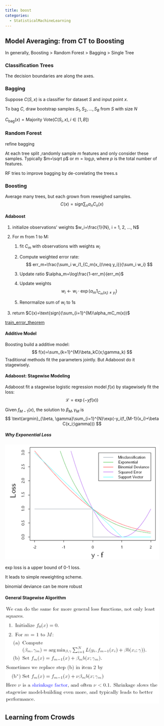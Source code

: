 ```yaml
---
title: boost
categories:
  - StatisticalMachineLearning
---
```


## Model Averaging: from CT to Boosting

In generally, Boosting > Random Forest > Bagging > Single Tree

### Classification Trees

The decision boundaries are along the axes.

### Bagging

Suppose $C(S, x)$ is a classifier for dataset $S$ and input point $x$.

To bag $C$, draw bootstrap samples $S_1, S_2, ..., S_B$ from $S$ with size $N$

$C_{\text{bag}}(x)=\text{Majority Vote}(C(S_i, x), i \in [1, B])$

### Random Forest

refine bagging

At each tree split ,randomly sample $m$ features and only consider these samples. Typically $m=\sqrt p$ or $m=\log p$, where $p$ is the total number of features.

RF tries to improve bagging by de-corelating the trees.s

### Boosting

Average many trees, but each grown from reweighed samples.
$$
C(x)=\text{sign}\sum_{n}\alpha_nC_n(x)
$$

#### Adaboost

1.  initialize observations' weights $w_i=\frac{1}{N}, i = 1, 2, ..., N$

2.  For m from 1 to M:

    1.  fit $C_m$ with observations with weights $w_i$

    2.  Compute weighted error rate:
        $$
        err_m=\frac{\sum_i w_i1_{C_m(x_i)\neq y_i}}{\sum_i w_i}
        $$



    3.  Update ratio $\alpha_m=\log\frac{1-err_m}{err_m}$
    
    4.  Update weights
        $$
        w_i \leftarrow w_i \cdot \exp(\alpha_m1_{C_m(x_i)\neq y_i})
        $$


    5.  Renormalize sum of $w_i$ to 1s

3.  return $C(x)=\text{sign}(\sum_{i=1}^{M}\alpha_mC_m(x))$

[train_error_theorem](train_error_theorem.pdf)

#### Additive Model

Boosting build a additive model:
$$
f(x)=\sum_{k=1}^{M}\beta_kC(x;\gamma_k)
$$
Traditional methods fit the parameters jointly. But Adaboost do it stagewisely.

#### Adaboost: Stagewise Modeling

Adaboost fit a stagewise logistic regression model $f(x)$ by stagewisely fit the loss:
$$
\mathcal{L}=\exp(-yf(x))
$$


Given $f_{M-1}(x)$, the solution to $\beta_M, \gamma_M$ is 
$$
\text{argmin}_{\beta, \gamma}\sum_{i=1}^{N}\exp(-y_i(f_{M-1}(x_i)+\beta C(x_i;\gamma)))
$$

##### Why Exponential Loss

![image-20190419140355191](boost/image-20190419140355191.png)

exp loss is a upper bound of 0-1 loss.

It leads to simple reweighting scheme.

binomial deviance can be more robust

#### General Stagewise Algorithm

![image-20190419140524731](boost/image-20190419140524731.png)

## Learning from Crowds

